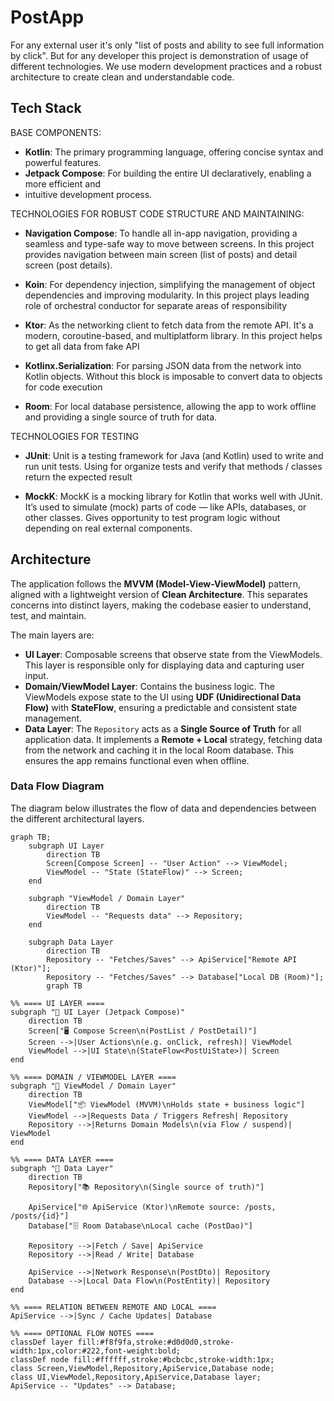 # PostApp

For any external user it's only "list of posts and ability to see full information by click".
But for any developer this project is demonstration of usage of different technologies. We use 
modern development practices and a robust architecture to create clean and understandable code.

## Tech Stack

BASE COMPONENTS:
- **Kotlin**: The primary programming language, offering concise syntax and powerful features.
- **Jetpack Compose**: For building the entire UI declaratively, enabling a more efficient and 
- intuitive development process.

TECHNOLOGIES FOR ROBUST CODE STRUCTURE AND MAINTAINING:
- **Navigation Compose**: 
To handle all in-app navigation, providing a seamless and type-safe way to move between screens.
In this project provides navigation between main screen (list of posts) and detail screen (post details).

- **Koin**: 
For dependency injection, simplifying the management of object dependencies and improving modularity.
In this project plays leading role of orchestral conductor for separate areas of responsibility

- **Ktor**: 
As the networking client to fetch data from the remote API. It's a modern, coroutine-based, 
and multiplatform library. In this project helps to get all data from fake API

- **Kotlinx.Serialization**: 
For parsing JSON data from the network into Kotlin objects. Without this block is imposable to convert 
data to objects for code execution

- **Room**: 
For local database persistence, allowing the app to work offline and providing a single source of 
truth for data.

TECHNOLOGIES FOR TESTING
- **JUnit**:
Unit is a testing framework for Java (and Kotlin) used to write and run unit tests.
Using for organize tests and verify that methods / classes return the expected result

- **MockK**:
MockK is a mocking library for Kotlin that works well with JUnit. 
It’s used to simulate (mock) parts of code — like APIs, databases, or other classes.
Gives opportunity to test program logic without depending on real external components.

## Architecture

The application follows the **MVVM (Model-View-ViewModel)** pattern, aligned with a lightweight version 
of **Clean Architecture**. This separates concerns into distinct layers, making the codebase easier to 
understand, test, and maintain.

The main layers are:
- **UI Layer**: Composable screens that observe state from the ViewModels. This layer is responsible 
only for displaying data and capturing user input.
- **Domain/ViewModel Layer**: Contains the business logic. The ViewModels expose state to the UI 
using **UDF (Unidirectional Data Flow)** with **StateFlow**, ensuring a predictable and consistent 
state management.
- **Data Layer**: The `Repository` acts as a **Single Source of Truth** for all application data. It 
implements a **Remote + Local** strategy, fetching data from the network and caching it in the local 
Room database. This ensures the app remains functional even when offline.

### Data Flow Diagram

The diagram below illustrates the flow of data and dependencies between the different architectural layers.

```mermaid
graph TB;
    subgraph UI Layer
        direction TB
        Screen[Compose Screen] -- "User Action" --> ViewModel;
        ViewModel -- "State (StateFlow)" --> Screen;
    end

    subgraph "ViewModel / Domain Layer"
        direction TB
        ViewModel -- "Requests data" --> Repository;
    end

    subgraph Data Layer
        direction TB
        Repository -- "Fetches/Saves" --> ApiService["Remote API (Ktor)"];
        Repository -- "Fetches/Saves" --> Database["Local DB (Room)"];
        graph TB

%% ==== UI LAYER ====
subgraph "🎨 UI Layer (Jetpack Compose)"
    direction TB
    Screen["🖥️ Compose Screen\n(PostList / PostDetail)"]
    Screen -->|User Actions\n(e.g. onClick, refresh)| ViewModel
    ViewModel -->|UI State\n(StateFlow<PostUiState>)| Screen
end

%% ==== DOMAIN / VIEWMODEL LAYER ====
subgraph "🧠 ViewModel / Domain Layer"
    direction TB
    ViewModel["📦 ViewModel (MVVM)\nHolds state + business logic"]
    ViewModel -->|Requests Data / Triggers Refresh| Repository
    Repository -->|Returns Domain Models\n(via Flow / suspend)| ViewModel
end

%% ==== DATA LAYER ====
subgraph "💾 Data Layer"
    direction TB
    Repository["📚 Repository\n(Single source of truth)"]

    ApiService["🌐 ApiService (Ktor)\nRemote source: /posts, /posts/{id}"]
    Database["🗄️ Room Database\nLocal cache (PostDao)"]

    Repository -->|Fetch / Save| ApiService
    Repository -->|Read / Write| Database

    ApiService -->|Network Response\n(PostDto)| Repository
    Database -->|Local Data Flow\n(PostEntity)| Repository
end

%% ==== RELATION BETWEEN REMOTE AND LOCAL ====
ApiService -->|Sync / Cache Updates| Database

%% ==== OPTIONAL FLOW NOTES ====
classDef layer fill:#f8f9fa,stroke:#d0d0d0,stroke-width:1px,color:#222,font-weight:bold;
classDef node fill:#ffffff,stroke:#bcbcbc,stroke-width:1px;
class Screen,ViewModel,Repository,ApiService,Database node;
class UI,ViewModel,Repository,ApiService,Database layer;
ApiService -- "Updates" --> Database;
```

